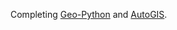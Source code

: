 Completing [Geo-Python](https://geo-python.github.io/site/) and [AutoGIS](https://automating-gis-processes.github.io/2017/index.html).  
